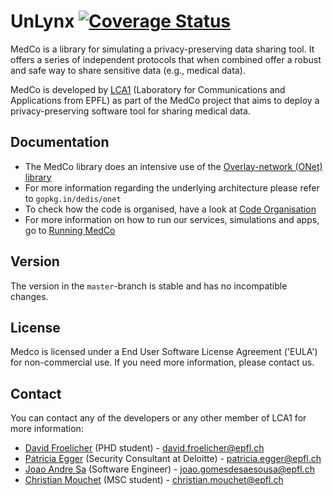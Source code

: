 # UnLynx [![Coverage Status](https://coveralls.io/repos/github/JoaoAndreSa/MedCo/badge.svg?branch=master)](https://coveralls.io/github/JoaoAndreSa/MedCo?branch=master)
MedCo is a library for simulating a privacy-preserving data sharing tool. It offers a series of independent protocols that when combined offer a robust and safe way to share sensitive data (e.g., medical data).  

MedCo is developed by [LCA1](http://lca.epfl.ch/people/lca1/) (Laboratory for Communications and Applications from EPFL) as part of the MedCo project that aims to deploy a privacy-preserving software tool for sharing medical data.  

## Documentation

* The MedCo library does an intensive use of the [Overlay-network (ONet) library](https://github.com/dedis/onet)
* For more information regarding the underlying architecture please refer to `gopkg.in/dedis/onet`
* To check how the code is organised, have a look at [Code Organisation](https://github.com/JoaoAndreSa/MedCo/wiki/Code-Organisation)
* For more information on how to run our services, simulations and apps, go to [Running MedCo](https://github.com/JoaoAndreSa/MedCo/wiki/Running-Medco)

## Version

The version in the `master`-branch is stable and has no incompatible changes.

## License

Medco is licensed under a End User Software License Agreement ('EULA') for non-commercial use. If you need more information, please contact us.

## Contact
You can contact any of the developers or any other member of LCA1 for more information:

* [David Froelicher](https://github.com/froelich) (PHD student) - david.froelicher@epfl.ch
* [Patricia Egger](https://github.com/pegger) (Security Consultant at Deloitte) - patricia.egger@epfl.ch
* [Joao Andre Sa](https://github.com/JoaoAndreSa) (Software Engineer) - joao.gomesdesaesousa@epfl.ch
* [Christian Mouchet](https://github.com/ChristianMct) (MSC student) - christian.mouchet@epfl.ch
